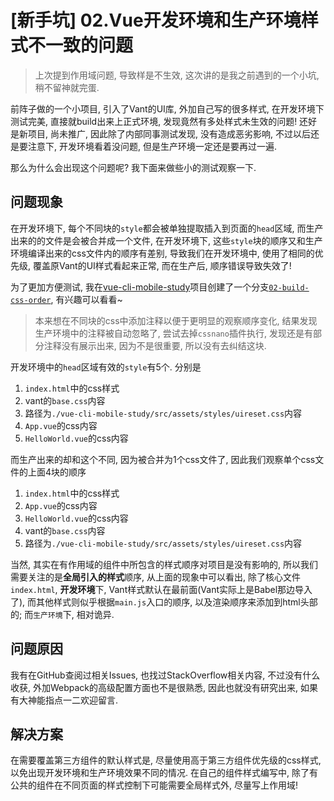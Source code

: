 # [新手坑] 02.Vue开发环境和生产环境样式不一致的问题

> 上次提到作用域问题, 导致样是不生效, 这次讲的是我之前遇到的一个小坑, 稍不留神就完蛋.

前阵子做的一个小项目, 引入了Vant的UI库, 外加自己写的很多样式, 在开发环境下测试完美, 直接就build出来上正式环境, 发现竟然有多处样式未生效的问题! 还好是新项目, 尚未推广, 因此除了内部同事测试发现, 没有造成恶劣影响, 不过以后还是要注意下, 开发环境看着没问题, 但是生产环境一定还是要再过一遍.

那么为什么会出现这个问题呢? 我下面来做些小的测试观察一下.

## 问题现象

在开发环境下, 每个不同块的`style`都会被单独提取插入到页面的`head`区域, 而生产出来的的文件是会被合并成一个文件, 在开发环境下, 这些`style`块的顺序又和生产环境编译出来的css文件内的顺序有差别, 导致我们在开发环境中, 使用了相同的优先级, 覆盖原Vant的UI样式看起来正常, 而在生产后, 顺序错误导致失效了!

为了更加方便测试, 我在[vue-cli-mobile-study](https://github.com/whidy/vue-cli-mobile-study)项目创建了一个分支[`02-build-css-order`](https://github.com/whidy/vue-cli-mobile-study/tree/02-build-css-order), 有兴趣可以看看~

> 本来想在不同块的css中添加注释以便于更明显的观察顺序变化, 结果发现生产环境中的注释被自动忽略了, 尝试去掉`cssnano`插件执行, 发现还是有部分注释没有展示出来, 因为不是很重要, 所以没有去纠结这块.

开发环境中的`head`区域有效的`style`有5个. 分别是

1. `index.html`中的css样式
1. vant的`base.css`内容
1. 路径为`./vue-cli-mobile-study/src/assets/styles/uireset.css`内容
1. `App.vue`的css内容
1. `HelloWorld.vue`的css内容

而生产出来的却和这个不同, 因为被合并为1个css文件了, 因此我们观察单个css文件的上面4块的顺序

1. `index.html`中的css样式
1. `App.vue`的css内容
1. `HelloWorld.vue`的css内容
1. vant的`base.css`内容
1. 路径为`./vue-cli-mobile-study/src/assets/styles/uireset.css`内容

当然, 其实在有作用域的组件中所包含的样式顺序对项目是没有影响的, 所以我们需要关注的是**全局引入的样式**顺序, 从上面的现象中可以看出, 除了核心文件`index.html`, **开发环境**下, Vant样式默认在最前面(Vant实际上是Babel那边导入了), 而其他样式则似乎根据`main.js`入口的顺序, 以及渲染顺序来添加到html头部的; 而`生产环境`下, 相对诡异.

## 问题原因

我有在GitHub查阅过相关Issues, 也找过StackOverflow相关内容, 不过没有什么收获, 外加Webpack的高级配置方面也不是很熟悉, 因此也就没有研究出来, 如果有大神能指点一二欢迎留言.

## 解决方案

在需要覆盖第三方组件的默认样式是, 尽量使用高于第三方组件优先级的css样式, 以免出现开发环境和生产环境效果不同的情况. 在自己的组件样式编写中, 除了有公共的组件在不同页面的样式控制下可能需要全局样式外, 尽量写上作用域!